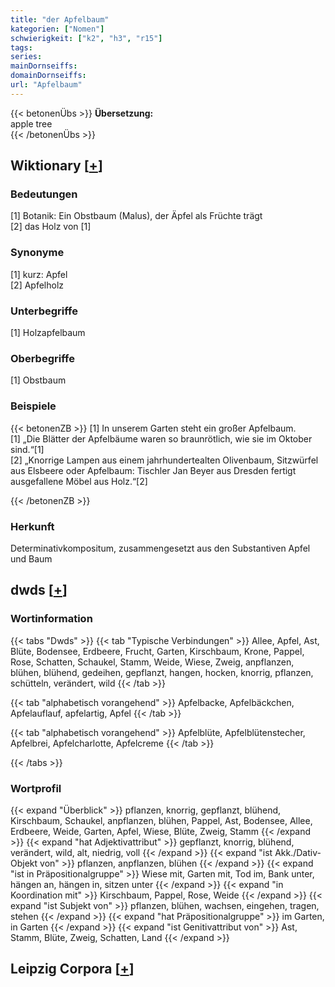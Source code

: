 ```yaml
---
title: "der Apfelbaum"
kategorien: ["Nomen"]
schwierigkeit: ["k2", "h3", "r15"]
tags:
series:
mainDornseiffs:
domainDornseiffs:
url: "Apfelbaum"
---
```


{{< betonenÜbs >}}
**Übersetzung:**  
apple tree  
{{< /betonenÜbs >}}

## Wiktionary [[+](https://de.wiktionary.org/wiki/Apfelbaum)]

### Bedeutungen
[1] Botanik: Ein Obstbaum (Malus), der Äpfel als Früchte trägt  
[2] das Holz von [1]  

### Synonyme
[1] kurz: Apfel  
[2] Apfelholz  

### Unterbegriffe
[1] Holzapfelbaum  

### Oberbegriffe
[1] Obstbaum  

### Beispiele
{{< betonenZB >}}
[1] In unserem Garten steht ein großer Apfelbaum.  
[1] „Die Blätter der Apfelbäume waren so braunrötlich, wie sie im Oktober sind.“[1]  
[2] „Knorrige Lampen aus einem jahrhundertealten Olivenbaum, Sitzwürfel aus Elsbeere oder Apfelbaum: Tischler Jan Beyer aus Dresden fertigt ausgefallene Möbel aus Holz.“[2]  

{{< /betonenZB >}}
### Herkunft
Determinativkompositum, zusammengesetzt aus den Substantiven Apfel und Baum  



## dwds [[+](https://www.dwds.de/wb/Apfelbaum)]

### Wortinformation
{{< tabs "Dwds" >}}
{{< tab "Typische Verbindungen" >}}
Allee, Apfel, Ast, Blüte, Bodensee, Erdbeere, Frucht, Garten, Kirschbaum, Krone, Pappel, Rose, Schatten, Schaukel, Stamm, Weide, Wiese, Zweig, anpflanzen, blühen, blühend, gedeihen, gepflanzt, hangen, hocken, knorrig, pflanzen, schütteln, verändert, wild
{{< /tab >}}

{{< tab "alphabetisch vorangehend" >}}
Apfelbacke, Apfelbäckchen, Apfelauflauf, apfelartig, Apfel
{{< /tab >}}

{{< tab "alphabetisch vorangehend" >}}
Apfelblüte, Apfelblütenstecher, Apfelbrei, Apfelcharlotte, Apfelcreme
{{< /tab >}}

{{< /tabs >}}

### Wortprofil
{{< expand "Überblick" >}} pflanzen, knorrig, gepflanzt, blühend, Kirschbaum, Schaukel, anpflanzen, blühen, Pappel, Ast, Bodensee, Allee, Erdbeere, Weide, Garten, Apfel, Wiese, Blüte, Zweig, Stamm {{< /expand >}}
{{< expand "hat Adjektivattribut" >}} gepflanzt, knorrig, blühend, verändert, wild, alt, niedrig, voll {{< /expand >}}
{{< expand "ist Akk./Dativ-Objekt von" >}} pflanzen, anpflanzen, blühen {{< /expand >}}
{{< expand "ist in Präpositionalgruppe" >}} Wiese mit, Garten mit, Tod im, Bank unter, hängen an, hängen in, sitzen unter {{< /expand >}}
{{< expand "in Koordination mit" >}} Kirschbaum, Pappel, Rose, Weide {{< /expand >}}
{{< expand "ist Subjekt von" >}} pflanzen, blühen, wachsen, eingehen, tragen, stehen {{< /expand >}}
{{< expand "hat Präpositionalgruppe" >}} im Garten, in Garten {{< /expand >}}
{{< expand "ist Genitivattribut von" >}} Ast, Stamm, Blüte, Zweig, Schatten, Land {{< /expand >}}

## Leipzig Corpora [[+](https://corpora.uni-leipzig.de/en/res?word=Apfelbaum&corpusId=deu_newscrawl-public_2018)]

